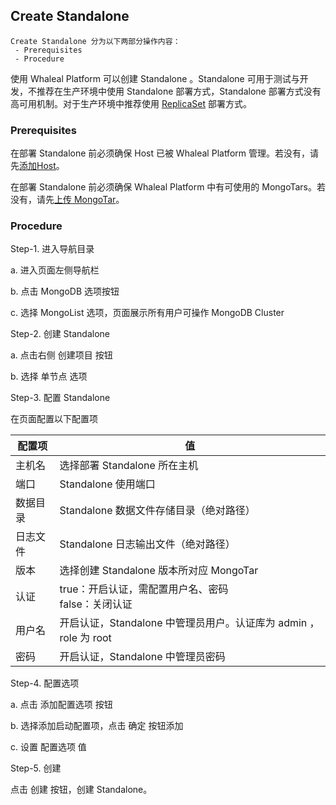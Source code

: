 ## Create Standalone

```
Create Standalone 分为以下两部分操作内容：
 - Prerequisites
 - Procedure
```

使用 Whaleal Platform 可以创建 Standalone 。Standalone 可用于测试与开发，不推荐在生产环境中使用 Standalone 部署方式，Standalone 部署方式没有高可用机制。对于生产环境中推荐使用 [ReplicaSet](CreateReplicaSet.md) 部署方式。

### Prerequisites

在部署 Standalone 前必须确保 Host 已被 Whaleal Platform 管理。若没有，请先[添加Host](../../Host/AddHost.md)。

在部署 Standalone 前必须确保 Whaleal Platform 中有可使用的 MongoTars。若没有，请先[上传 MongoTar](../UploadMongoTar.md)。

### Procedure

Step-1. 进入导航目录

a. 进入页面左侧导航栏

b. 点击 MongoDB 选项按钮

c. 选择 MongoList 选项，页面展示所有用户可操作 MongoDB Cluster



Step-2. 创建 Standalone

a. 点击右侧 创建项目 按钮

b. 选择 单节点 选项



Step-3. 配置 Standalone

在页面配置以下配置项

| 配置项   | 值                                                           |
| -------- | ------------------------------------------------------------ |
| 主机名   | 选择部署 Standalone 所在主机                                 |
| 端口     | Standalone 使用端口                                          |
| 数据目录 | Standalone 数据文件存储目录（绝对路径）                      |
| 日志文件 | Standalone 日志输出文件（绝对路径）                          |
| 版本     | 选择创建 Standalone 版本所对应 MongoTar                      |
| 认证     | true：开启认证，需配置用户名、密码 <br>false：关闭认证       |
| 用户名   | 开启认证，Standalone 中管理员用户。认证库为 admin ，role 为 root |
| 密码     | 开启认证，Standalone 中管理员密码                            |



Step-4. 配置选项

a. 点击 添加配置选项 按钮

b. 选择添加启动配置项，点击 确定 按钮添加

c. 设置 配置选项 值



Step-5. 创建

点击 创建 按钮，创建 Standalone。

